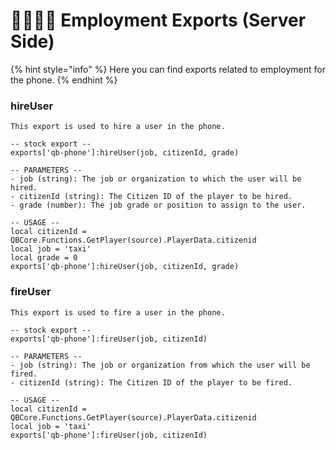 # 👩‍💼👨‍💼 Employment Exports (Server Side)

{% hint style="info" %}
Here you can find exports related to employment for the phone.
{% endhint %}

### hireUser

```
This export is used to hire a user in the phone.

-- stock export --
exports['qb-phone']:hireUser(job, citizenId, grade)

-- PARAMETERS --
- job (string): The job or organization to which the user will be hired.
- citizenId (string): The Citizen ID of the player to be hired.
- grade (number): The job grade or position to assign to the user.

-- USAGE --
local citizenId = QBCore.Functions.GetPlayer(source).PlayerData.citizenid
local job = 'taxi'
local grade = 0
exports['qb-phone']:hireUser(job, citizenId, grade)
```

### fireUser

```
This export is used to fire a user in the phone.

-- stock export --
exports['qb-phone']:fireUser(job, citizenId)

-- PARAMETERS --
- job (string): The job or organization from which the user will be fired.
- citizenId (string): The Citizen ID of the player to be fired.

-- USAGE --
local citizenId = QBCore.Functions.GetPlayer(source).PlayerData.citizenid
local job = 'taxi'
exports['qb-phone']:fireUser(job, citizenId)
```
